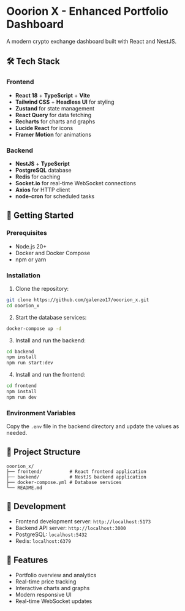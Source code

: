 # Ooorion X - Enhanced Portfolio Dashboard

A modern crypto exchange dashboard built with React and NestJS.

## 🛠️ Tech Stack

### Frontend
- **React 18** + **TypeScript** + **Vite**
- **Tailwind CSS** + **Headless UI** for styling
- **Zustand** for state management
- **React Query** for data fetching
- **Recharts** for charts and graphs
- **Lucide React** for icons
- **Framer Motion** for animations

### Backend
- **NestJS** + **TypeScript**
- **PostgreSQL** database
- **Redis** for caching
- **Socket.io** for real-time WebSocket connections
- **Axios** for HTTP client
- **node-cron** for scheduled tasks

## 🚀 Getting Started

### Prerequisites
- Node.js 20+
- Docker and Docker Compose
- npm or yarn

### Installation

1. Clone the repository:
```bash
git clone https://github.com/galenzo17/ooorion_x.git
cd ooorion_x
```

2. Start the database services:
```bash
docker-compose up -d
```

3. Install and run the backend:
```bash
cd backend
npm install
npm run start:dev
```

4. Install and run the frontend:
```bash
cd frontend
npm install
npm run dev
```

### Environment Variables

Copy the `.env` file in the backend directory and update the values as needed.

## 📁 Project Structure

```
ooorion_x/
├── frontend/          # React frontend application
├── backend/           # NestJS backend application
├── docker-compose.yml # Database services
└── README.md
```

## 🔧 Development

- Frontend development server: `http://localhost:5173`
- Backend API server: `http://localhost:3000`
- PostgreSQL: `localhost:5432`
- Redis: `localhost:6379`

## 📝 Features

- Portfolio overview and analytics
- Real-time price tracking
- Interactive charts and graphs
- Modern responsive UI
- Real-time WebSocket updates